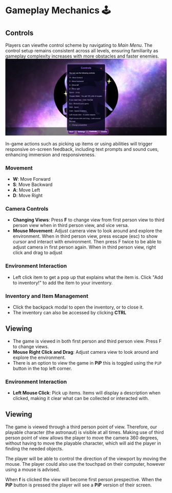# Gameplay Mechanics :joystick:

## Controls
Players can viewthe control scheme by navigating to *Main Menu*. The control setup remains consistent across all levels, ensuring familiarity as gameplay complexity increases with more obstacles and faster enemies.
![Controls](media/controls2.png)

In-game actions such as picking up items or using abilities will trigger responsive on-screen feedback, including text prompts and sound cues, enhancing immersion and responsiveness.

### Movement
- **W**: Move Forward
- **S**: Move Backward
- **A**: Move Left
- **D**: Move Right



### Camera Controls
- **Changing Views**: Press **F** to change view from first person view to third person view when in third person view, and vice versa.
- **Mouse Movement**: Adjust camera view to look around and explore the environment. When in third person view, press escape (esc) to show cursor and interact with environment. Then press F twice to be able to adjust camera in first person again. When in third person view, right click and drag to adjust 

### Environment Interaction
- Left click item to get a pop up that explains what the item is. Click "Add to inventory!" to add the item to your inventory.

### Inventory and Item Management
- Click the backpack modal to open the inventory, or to close it.
- The inventory can also be accessed by clicking **CTRL**

## Viewing

- The game is viewed in both first person and third person view. Press F to change views.
- **Mouse Right Click and Drag**: Adjust camera view to look around and explore the environment.
- There is an option to view the game in **PiP** this is toggled using the `PiP` button in the top left corner.

### Environment Interaction
- **Left Mouse Click**: Pick up items. Items will display a description when clicked, making it clear what can be collected or interacted with.

## Viewing

The game is viewed through a third person point of view. Therefore, our playable character (the astronaut) is visible at all times. Making use of third person point of view allows the player to move the camera 360 degrees, without having to move the playable character, which will aid the player in finding the needed objects.

The player will be able to control the direction of the viewport by moving the mouse. The player could also use the touchpad on their computer, however using a mouse is advised.

When **f** is clicked the view will become first person prespective.
When the **PiP** button is pressed the player will see a **PiP** version of their screen.
